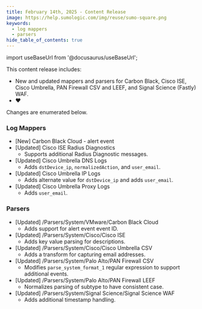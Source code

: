 ```yaml
---
title: February 14th, 2025 - Content Release
image: https://help.sumologic.com/img/reuse/sumo-square.png
keywords:
  - log mappers
  - parsers
hide_table_of_contents: true    
---
```


import useBaseUrl from '@docusaurus/useBaseUrl';



This content release includes: 
- New and updated mappers and parsers for Carbon Black, Cisco ISE, Cisco Umbrella, PAN Firewall CSV and LEEF, and Signal Science (Fastly) WAF.
- :heart:

Changes are enumerated below.

### Log Mappers
- [New] Carbon Black Cloud - alert event
- [Updated] Cisco ISE Radius Diagnostics
    - Supports additional Radius Diagnostic messages.
- [Updated] Cisco Umbrella DNS Logs
    - Adds `dstDevice_ip`, `normalizedAction`, and `user_email`.
- [Updated] Cisco Umbrella IP Logs
    - Adds alternate value for `dstDevice_ip` and adds `user_email`.
- [Updated] Cisco Umbrella Proxy Logs
    - Adds `user_email`.

### Parsers
- [Updated] /Parsers/System/VMware/Carbon Black Cloud
    - Adds support for alert event event ID.
- [Updated] /Parsers/System/Cisco/Cisco ISE
    - Adds key value parsing for descriptions.
- [Updated] /Parsers/System/Cisco/Cisco Umbrella CSV
    - Adds a transform for capturing email addresses.
- [Updated] /Parsers/System/Palo Alto/PAN Firewall CSV
    - Modifies `parse_system_format_1` regular expression to support additional events.
- [Updated] /Parsers/System/Palo Alto/PAN Firewall LEEF
    - Normalizes parsing of subtype to have consistent case.
- [Updated] /Parsers/System/Signal Science/Signal Science WAF
    - Adds additional timestamp handling.
